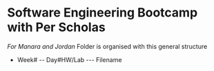 # Software Engineering Bootcamp with Per Scholas

*For Manara and Jordan*
Folder is organised with this general structure
- Week#
-- Day#HW/Lab
--- Filename




